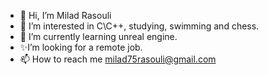 - 👋 Hi, I’m Milad Rasouli
- 👀 I’m interested in C\C++, studying, swimming and chess.
- 🌱 I’m currently learning unreal engine.
- ✨I’m looking for a remote job.
- 📫 How to reach me milad75rasouli@gmail.com

<!---
Milad75Rasouli/Milad75Rasouli is a ✨ special ✨ repository because its `README.md` (this file) appears on your GitHub profile.
You can click the Preview link to take a look at your changes.
--->
